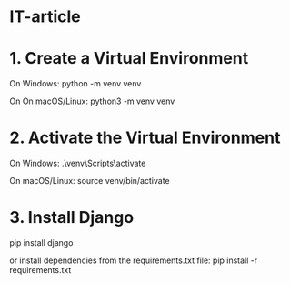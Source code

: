 # IT-article

# 1. Create a Virtual Environment
On Windows:
python -m venv venv

On On macOS/Linux:
python3 -m venv venv

# 2. Activate the Virtual Environment
On Windows:
.\venv\Scripts\activate

On macOS/Linux:
source venv/bin/activate

# 3. Install Django
pip install django

or install dependencies from the requirements.txt file:
pip install -r requirements.txt
